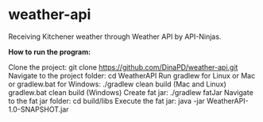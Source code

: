 # weather-api
Receiving Kitchener weather through Weather API by API-Ninjas.

**How to run the program:**

Clone the project: git clone https://github.com/DinaPD/weather-api.git
Navigate to the project folder: cd WeatherAPI
Run gradlew for Linux or Mac or gradlew.bat for Windows: ./gradlew clean build (Mac and Linux) gradlew.bat clean build (Windows)
Create fat jar: ./gradlew fatJar
Navigate to the fat jar folder: cd build/libs
Execute the fat jar: java -jar WeatherAPI-1.0-SNAPSHOT.jar
